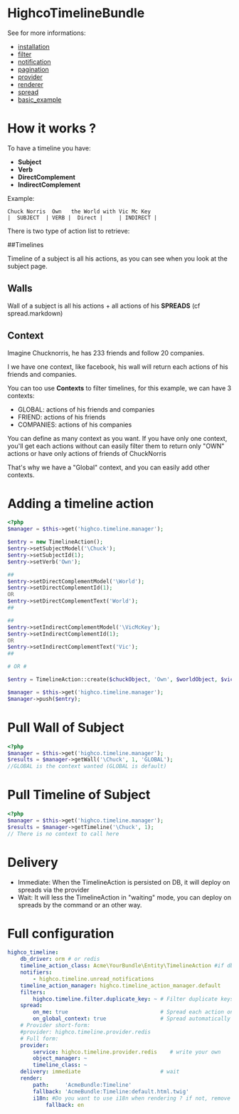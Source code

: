 HighcoTimelineBundle
====================

See for more informations:

- [installation](https://github.com/stephpy/TimelineBundle/blob/master/Resources/doc/install.markdown)
- [filter](https://github.com/stephpy/TimelineBundle/blob/master/Resources/doc/filter.markdown)
- [notification](https://github.com/stephpy/TimelineBundle/blob/master/Resources/doc/notification.markdown)
- [pagination](https://github.com/stephpy/TimelineBundle/blob/master/Resources/doc/pagination.markdown)
- [provider](https://github.com/stephpy/TimelineBundle/blob/master/Resources/doc/provider.markdown)
- [renderer](https://github.com/stephpy/TimelineBundle/blob/master/Resources/doc/renderer.markdown)
- [spread](https://github.com/stephpy/TimelineBundle/blob/master/Resources/doc/spread.markdown)
- [basic_example](https://github.com/stephpy/TimelineBundle/blob/master/Resources/doc/basic_example.markdown)

# How it works ?

To have a timeline you have:

- **Subject**
- **Verb**
- **DirectComplement**
- **IndirectComplement**

Example:

    Chuck Norris  Own   the World with Vic Mc Key
    |  SUBJECT  | VERB |  Direct |     | INDIRECT |

There is two type of action list to retrieve:

##Timelines

Timeline of a subject is all his actions, as you can see when you look at the subject page.

## Walls

Wall of a subject is all his actions + all actions of his **SPREADS** (cf spread.markdown)

## Context

Imagine Chucknorris, he has 233 friends and follow 20 companies.

I we have one context, like facebook, his wall will return each actions of his friends and companies.

You can too use **Contexts** to filter timelines, for this example, we can have 3 contexts:

* GLOBAL: actions of his friends and companies
* FRIEND: actions of his friends
* COMPANIES: actions of his companies

You can define as many context as you want.
If you have only one context, you'll get each actions without can easily filter them to return only "OWN" actions or have only actions of friends of ChuckNorris

That's why we have a "Global" context, and you can easily add other contexts.

# Adding a timeline action

```php
<?php
$manager = $this->get('highco.timeline.manager');

$entry = new TimelineAction();
$entry->setSubjectModel('\Chuck');
$entry->setSubjectId(1);
$entry->setVerb('Own');

##
$entry->setDirectComplementModel('\World');
$entry->setDirectComplementId(1);
OR
$entry->setDirectComplementText('World');
##

##
$entry->setIndirectComplementModel('\VicMcKey');
$entry->setIndirectComplementId(1);
OR
$entry->setIndirectComplementText('Vic');
##

# OR #

$entry = TimelineAction::create($chuckObject, 'Own', $worldObject, $vicMcKeyObject);

$manager = $this->get('highco.timeline.manager');
$manager->push($entry);
```

# Pull Wall of Subject

```php
<?php
$manager = $this->get('highco.timeline.manager');
$results = $manager->getWall('\Chuck', 1, 'GLOBAL');
//GLOBAL is the context wanted (GLOBAL is default)
```

# Pull Timeline of Subject

```php
<?php
$manager = $this->get('highco.timeline.manager');
$results = $manager->getTimeline('\Chuck', 1);
// There is no context to call here
```

# Delivery

- Immediate: When the TimelineAction is persisted on DB, it will deploy on spreads via the provider
- Wait: It will less the TimelineAction in "waiting" mode, you can deploy on spreads by the command or an other way.

# Full configuration

```yaml
highco_timeline:
    db_driver: orm # or redis
	timeline_action_class: Acme\YourBundle\Entity\TimelineAction #if db_driver = orm
    notifiers:
        - highco.timeline.unread_notifications
    timeline_action_manager: highco.timeline_action_manager.default
    filters:
        highco.timeline.filter.duplicate_key: ~ # Filter duplicate keys
    spread:
        on_me: true                             # Spread each action on subject too
        on_global_context: true                 # Spread automatically on global context
    # Provider short-form:
    #provider: highco.timeline.provider.redis
    # Full form:
    provider:
        service: highco.timeline.provider.redis    # write your own
        object_manager: ~
        timeline_class: ~
    delivery: immediate                         # wait
    render:
        path:     'AcmeBundle:Timeline'
        fallback: 'AcmeBundle:Timeline:default.html.twig'
        i18n: #Do you want to use i18n when rendering ? if not, remove this node.
            fallback: en
```
